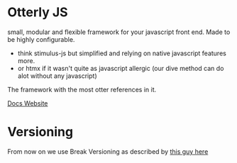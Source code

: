 # Otterly JS

small, modular and flexible framework for your javascript front end.
Made to be highly configurable.

- think stimulus-js but simplified and relying on native javascript features more.
- or htmx if it wasn't quite as javascript allergic (our dive method can do alot without any javascript)

The framework with the most otter references in it.

[Docs Website](https://otterlyjs.org)


# Versioning

From now on we use Break Versioning as described by [this guy here](https://www.taoensso.com/break-versioning)
